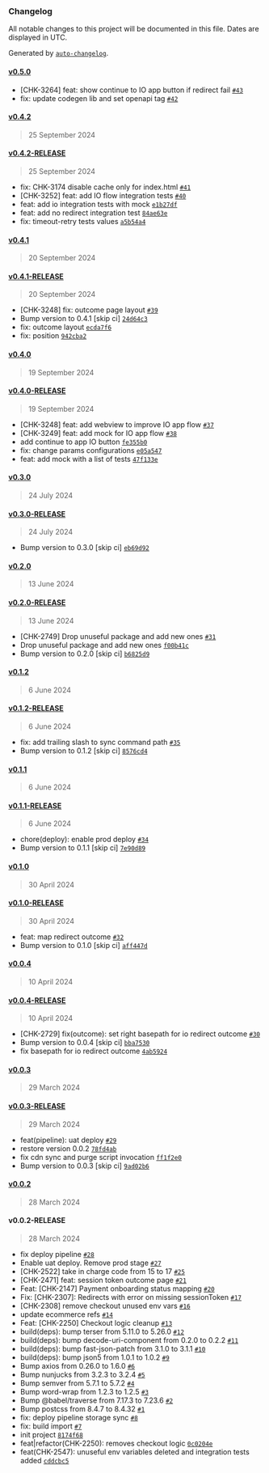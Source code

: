 ### Changelog

All notable changes to this project will be documented in this file. Dates are displayed in UTC.

Generated by [`auto-changelog`](https://github.com/CookPete/auto-changelog).

#### [v0.5.0](https://github.com/pagopa/pagopa-ecommerce-fe/compare/v0.4.2...v0.5.0)

- [CHK-3264] feat: show continue to IO app button if redirect fail [`#43`](https://github.com/pagopa/pagopa-ecommerce-fe/pull/43)
- fix: update codegen lib and set openapi tag [`#42`](https://github.com/pagopa/pagopa-ecommerce-fe/pull/42)

#### [v0.4.2](https://github.com/pagopa/pagopa-ecommerce-fe/compare/v0.4.2-RELEASE...v0.4.2)

> 25 September 2024

#### [v0.4.2-RELEASE](https://github.com/pagopa/pagopa-ecommerce-fe/compare/v0.4.1...v0.4.2-RELEASE)

> 25 September 2024

- fix: CHK-3174 disable cache only for index.html [`#41`](https://github.com/pagopa/pagopa-ecommerce-fe/pull/41)
- [CHK-3252] feat: add IO flow integration tests [`#40`](https://github.com/pagopa/pagopa-ecommerce-fe/pull/40)
- feat: add io integration tests with mock [`e1b27df`](https://github.com/pagopa/pagopa-ecommerce-fe/commit/e1b27dfba2305f7874344aca94a0c95578974a14)
- feat: add no redirect integration test [`84ae63e`](https://github.com/pagopa/pagopa-ecommerce-fe/commit/84ae63e06f21d31cf0c00b1e321157787061d3e7)
- fix: timeout-retry tests values [`a5b54a4`](https://github.com/pagopa/pagopa-ecommerce-fe/commit/a5b54a401b6afac22749bca4532df13de8d94daa)

#### [v0.4.1](https://github.com/pagopa/pagopa-ecommerce-fe/compare/v0.4.1-RELEASE...v0.4.1)

> 20 September 2024

#### [v0.4.1-RELEASE](https://github.com/pagopa/pagopa-ecommerce-fe/compare/v0.4.0...v0.4.1-RELEASE)

> 20 September 2024

- [CHK-3248] fix: outcome page layout [`#39`](https://github.com/pagopa/pagopa-ecommerce-fe/pull/39)
- Bump version to 0.4.1 [skip ci] [`24d64c3`](https://github.com/pagopa/pagopa-ecommerce-fe/commit/24d64c32b2ceb4a5947da879d160354271d39e31)
- fix: outcome layout [`ecda7f6`](https://github.com/pagopa/pagopa-ecommerce-fe/commit/ecda7f6fce7d17ab8ad283361be620744c4818ef)
- fix: position [`942cba2`](https://github.com/pagopa/pagopa-ecommerce-fe/commit/942cba2025ba3bfd4f54f07d386ea8639b431332)

#### [v0.4.0](https://github.com/pagopa/pagopa-ecommerce-fe/compare/v0.4.0-RELEASE...v0.4.0)

> 19 September 2024

#### [v0.4.0-RELEASE](https://github.com/pagopa/pagopa-ecommerce-fe/compare/v0.3.0...v0.4.0-RELEASE)

> 19 September 2024

- [CHK-3248] feat: add webview to improve IO app flow [`#37`](https://github.com/pagopa/pagopa-ecommerce-fe/pull/37)
- [CHK-3249] feat: add mock for IO app flow [`#38`](https://github.com/pagopa/pagopa-ecommerce-fe/pull/38)
- add continue to app IO button [`fe355b0`](https://github.com/pagopa/pagopa-ecommerce-fe/commit/fe355b0251769661c39cefcd67193df64797b0ec)
- fix: change params configurations [`e05a547`](https://github.com/pagopa/pagopa-ecommerce-fe/commit/e05a547cab8f75ea174150eac4505b1cce3eb87d)
- feat: add mock with a list of tests [`47f133e`](https://github.com/pagopa/pagopa-ecommerce-fe/commit/47f133e5814a87c71c97709c735eb4a1703442fc)

#### [v0.3.0](https://github.com/pagopa/pagopa-ecommerce-fe/compare/v0.3.0-RELEASE...v0.3.0)

> 24 July 2024

#### [v0.3.0-RELEASE](https://github.com/pagopa/pagopa-ecommerce-fe/compare/v0.2.0...v0.3.0-RELEASE)

> 24 July 2024

- Bump version to 0.3.0 [skip ci] [`eb69d92`](https://github.com/pagopa/pagopa-ecommerce-fe/commit/eb69d92451afd42016c273c859a6e046b9ac8eb5)

#### [v0.2.0](https://github.com/pagopa/pagopa-ecommerce-fe/compare/v0.2.0-RELEASE...v0.2.0)

> 13 June 2024

#### [v0.2.0-RELEASE](https://github.com/pagopa/pagopa-ecommerce-fe/compare/v0.1.2...v0.2.0-RELEASE)

> 13 June 2024

- [CHK-2749] Drop unuseful package and add new ones [`#31`](https://github.com/pagopa/pagopa-ecommerce-fe/pull/31)
- Drop unuseful package and add new ones [`f00b41c`](https://github.com/pagopa/pagopa-ecommerce-fe/commit/f00b41c8e0f6cfb14f68667c0406dc1930965799)
- Bump version to 0.2.0 [skip ci] [`b6825d9`](https://github.com/pagopa/pagopa-ecommerce-fe/commit/b6825d94ff701053d232896e9df8a5fcb74d7b48)

#### [v0.1.2](https://github.com/pagopa/pagopa-ecommerce-fe/compare/v0.1.2-RELEASE...v0.1.2)

> 6 June 2024

#### [v0.1.2-RELEASE](https://github.com/pagopa/pagopa-ecommerce-fe/compare/v0.1.1...v0.1.2-RELEASE)

> 6 June 2024

- fix: add trailing slash to sync command path [`#35`](https://github.com/pagopa/pagopa-ecommerce-fe/pull/35)
- Bump version to 0.1.2 [skip ci] [`8576cd4`](https://github.com/pagopa/pagopa-ecommerce-fe/commit/8576cd4fecd517c70dd5bcf53c2bfe6149cfa93c)

#### [v0.1.1](https://github.com/pagopa/pagopa-ecommerce-fe/compare/v0.1.1-RELEASE...v0.1.1)

> 6 June 2024

#### [v0.1.1-RELEASE](https://github.com/pagopa/pagopa-ecommerce-fe/compare/v0.1.0...v0.1.1-RELEASE)

> 6 June 2024

- chore(deploy): enable prod deploy [`#34`](https://github.com/pagopa/pagopa-ecommerce-fe/pull/34)
- Bump version to 0.1.1 [skip ci] [`7e90d89`](https://github.com/pagopa/pagopa-ecommerce-fe/commit/7e90d898b471fba3e9cd73f58d44ee98f4640b8c)

#### [v0.1.0](https://github.com/pagopa/pagopa-ecommerce-fe/compare/v0.1.0-RELEASE...v0.1.0)

> 30 April 2024

#### [v0.1.0-RELEASE](https://github.com/pagopa/pagopa-ecommerce-fe/compare/v0.0.4...v0.1.0-RELEASE)

> 30 April 2024

- feat: map redirect outcome [`#32`](https://github.com/pagopa/pagopa-ecommerce-fe/pull/32)
- Bump version to 0.1.0 [skip ci] [`aff447d`](https://github.com/pagopa/pagopa-ecommerce-fe/commit/aff447d53f88d48d508e5fc7e84b9972fb40bb26)

#### [v0.0.4](https://github.com/pagopa/pagopa-ecommerce-fe/compare/v0.0.4-RELEASE...v0.0.4)

> 10 April 2024

#### [v0.0.4-RELEASE](https://github.com/pagopa/pagopa-ecommerce-fe/compare/v0.0.3...v0.0.4-RELEASE)

> 10 April 2024

- [CHK-2729] fix(outcome): set right basepath for io redirect outcome [`#30`](https://github.com/pagopa/pagopa-ecommerce-fe/pull/30)
- Bump version to 0.0.4 [skip ci] [`bba7530`](https://github.com/pagopa/pagopa-ecommerce-fe/commit/bba7530f065c489e5328124384be094442949a4a)
- fix basepath for io redirect outcome [`4ab5924`](https://github.com/pagopa/pagopa-ecommerce-fe/commit/4ab5924b015b7d8f979e34d46649df1efbf157ba)

#### [v0.0.3](https://github.com/pagopa/pagopa-ecommerce-fe/compare/v0.0.3-RELEASE...v0.0.3)

> 29 March 2024

#### [v0.0.3-RELEASE](https://github.com/pagopa/pagopa-ecommerce-fe/compare/v0.0.2...v0.0.3-RELEASE)

> 29 March 2024

- feat(pipeline): uat deploy [`#29`](https://github.com/pagopa/pagopa-ecommerce-fe/pull/29)
- restore version 0.0.2 [`78fd4ab`](https://github.com/pagopa/pagopa-ecommerce-fe/commit/78fd4abe4608cd346fabd91663752ec5f0f84478)
- fix cdn sync and purge script invocation [`ff1f2e0`](https://github.com/pagopa/pagopa-ecommerce-fe/commit/ff1f2e0d227e75a1aefc6aaafe0e849f7d4f4a18)
- Bump version to 0.0.3 [skip ci] [`9ad02b6`](https://github.com/pagopa/pagopa-ecommerce-fe/commit/9ad02b65528069bd4fd85975ad62d6280d2bd4d9)

#### [v0.0.2](https://github.com/pagopa/pagopa-ecommerce-fe/compare/v0.0.2-RELEASE...v0.0.2)

> 28 March 2024

#### v0.0.2-RELEASE

> 28 March 2024

- fix deploy pipeline [`#28`](https://github.com/pagopa/pagopa-ecommerce-fe/pull/28)
- Enable uat deploy. Remove prod stage [`#27`](https://github.com/pagopa/pagopa-ecommerce-fe/pull/27)
- [CHK-2522] take in charge code from 15 to 17 [`#25`](https://github.com/pagopa/pagopa-ecommerce-fe/pull/25)
- [CHK-2471] feat: session token outcome page [`#21`](https://github.com/pagopa/pagopa-ecommerce-fe/pull/21)
- Feat: [CHK-2147] Payment onboarding status mapping [`#20`](https://github.com/pagopa/pagopa-ecommerce-fe/pull/20)
- Fix: [CHK-2307]: Redirects with error on missing sessionToken [`#17`](https://github.com/pagopa/pagopa-ecommerce-fe/pull/17)
- [CHK-2308] remove checkout unused env vars [`#16`](https://github.com/pagopa/pagopa-ecommerce-fe/pull/16)
- update ecommerce refs [`#14`](https://github.com/pagopa/pagopa-ecommerce-fe/pull/14)
- Feat: [CHK-2250] Checkout logic cleanup [`#13`](https://github.com/pagopa/pagopa-ecommerce-fe/pull/13)
- build(deps): bump terser from 5.11.0 to 5.26.0 [`#12`](https://github.com/pagopa/pagopa-ecommerce-fe/pull/12)
- build(deps): bump decode-uri-component from 0.2.0 to 0.2.2 [`#11`](https://github.com/pagopa/pagopa-ecommerce-fe/pull/11)
- build(deps): bump fast-json-patch from 3.1.0 to 3.1.1 [`#10`](https://github.com/pagopa/pagopa-ecommerce-fe/pull/10)
- build(deps): bump json5 from 1.0.1 to 1.0.2 [`#9`](https://github.com/pagopa/pagopa-ecommerce-fe/pull/9)
- Bump axios from 0.26.0 to 1.6.0 [`#6`](https://github.com/pagopa/pagopa-ecommerce-fe/pull/6)
- Bump nunjucks from 3.2.3 to 3.2.4 [`#5`](https://github.com/pagopa/pagopa-ecommerce-fe/pull/5)
- Bump semver from 5.7.1 to 5.7.2 [`#4`](https://github.com/pagopa/pagopa-ecommerce-fe/pull/4)
- Bump word-wrap from 1.2.3 to 1.2.5 [`#3`](https://github.com/pagopa/pagopa-ecommerce-fe/pull/3)
- Bump @babel/traverse from 7.17.3 to 7.23.6 [`#2`](https://github.com/pagopa/pagopa-ecommerce-fe/pull/2)
- Bump postcss from 8.4.7 to 8.4.32 [`#1`](https://github.com/pagopa/pagopa-ecommerce-fe/pull/1)
- fix: deploy pipeline storage sync [`#8`](https://github.com/pagopa/pagopa-ecommerce-fe/pull/8)
- fix: build import [`#7`](https://github.com/pagopa/pagopa-ecommerce-fe/pull/7)
- init project [`8174f68`](https://github.com/pagopa/pagopa-ecommerce-fe/commit/8174f6857576a4dac8f1a5c4b837eb0d1b43509b)
- feat|refactor(CHK-2250): removes checkout logic [`0c0204e`](https://github.com/pagopa/pagopa-ecommerce-fe/commit/0c0204e8434ab43e4eb5ce12e760d8abb816f752)
- feat(CHK-2547): unuseful env variables deleted and integration tests added [`cddcbc5`](https://github.com/pagopa/pagopa-ecommerce-fe/commit/cddcbc5e3086534d2e47fb39a93f4b5a7ca095a1)
